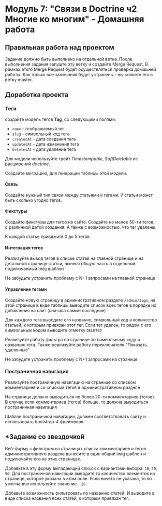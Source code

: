 # Модуль 7: "Связи в Doctrine ч2 Многие ко многим" - Домашняя работа


## Правильная работа над проектом

Задание должно быть выполнено на отдельной ветке. После выполнения задания запуште эту ветку и создайте Merge Request. В рамках этого Merge Request будет осуществляться проверка домашней работы. Как только все замечания будут устранены - вы сольете его в ветку master.

## Доработка проекта

### Теги
создайте модель тегов **Tag**, со следующими полями:
- `name` - отображаемый тег
- `slug` - символьный код тега
- `createdAt` - дата создания тега
- `updatedAt` - дата изменения тега
- `deletedAt` - дата удаление тега

Для модели используйте трейт *Timestampable*, *SoftDeletable* из расширений *doctrine*.

Создайте миграцию, для генерации таблицы этой модели.

#### Связь
Создайте нужный тип связи между статьями и тегами. У статьи может быть сколько угодно тегов.

#### Фикстуры
Создайте фикстуры для тегов на сайте. Создайте не менее 50-ти тегов, с различной датой создания. А также с возможностью, что тег удалены.

К каждой статье привяжите 0 до 5 тегов.

#### Интеграция тегов
Реализуйте вывод тегов в списке статей на главной странице и на детальной странице статьи, вынеся общую часть в отдельный подключаемый twig шаблон

Не забудьте устранить проблему с N+1 запросами на главной странице

#### Управление тегами
Создайте новую страницу в административном разделе `/admin/tags`, на этой странице в виде таблицы выводите список всех тегов в порядке их добавления на сайт (сначала самые последние)

Для каждого тега выводите его название, символьный код и количество статьей, к которым привязан этот тег. Если тег удален, то рядом с его символьным кодом выводите отметку `DELETED`

Реализуйте работу фильтра на странице по символьному коду и названию тега. Также реализуйте работу переключателя "Показать удаленные"

Не забудьте устранить проблему с N+1 запросами на странице

### Постраничная навигация
Реализуйте постраничную навигацию на странице со списком комментариев и со списком тегов в административном разделе

На странице должно выводиться не более 20-ти комментариев (тегов). В случае если комментариев (тегов) больше, то должна выводиться постраничная навигация

Шаблон постраничной навигации, должен соответствовать сайту и использовать bootstrap-4 фреймворк

## *Задание со звездочкой
Веб-форму с фильтром на страницах списка комментариев и тегов административного раздела вынесите в один общий twig шаблон и подключайте его на этих страницах.

Добавьте в эту форму выпадающий список с вариантами выбора: `10`, `20`, `50`. Для постраничной навигации выводите то количество элементов на странице, которое указано в этом поле. Если ничего не указана, то по умолчанию используйте значение - `20`

Добавьте возможность фильтровать по названию статей. И выводите в виде списка названия всех статей, к которым привязан тег.